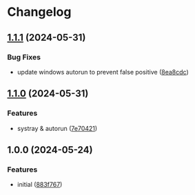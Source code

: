 # Changelog

## [1.1.1](https://github.com/Seldszar/talki/compare/v1.1.0...v1.1.1) (2024-05-31)


### Bug Fixes

* update windows autorun to prevent false positive ([8ea8cdc](https://github.com/Seldszar/talki/commit/8ea8cdc57068a96dedc33a421592e0df3d34c3ab))

## [1.1.0](https://github.com/Seldszar/talki/compare/v1.0.0...v1.1.0) (2024-05-31)


### Features

* systray & autorun ([7e70421](https://github.com/Seldszar/talki/commit/7e70421b2eb399def9e4c42df0cea71af1cd6ebc))

## 1.0.0 (2024-05-24)


### Features

* initial ([883f767](https://github.com/Seldszar/Talki/commit/883f76734e815e341e340c6975d96c6dd998f5b0))
